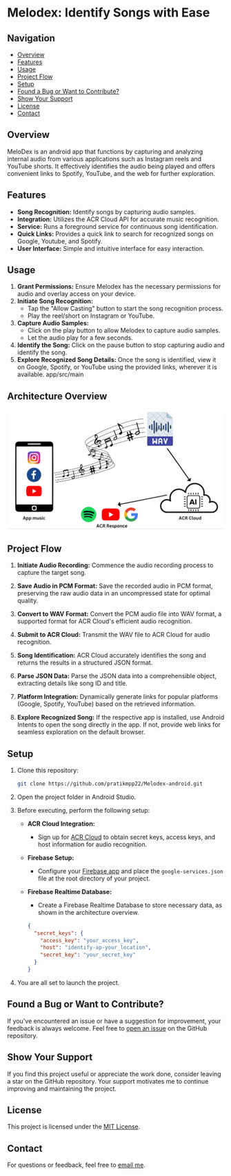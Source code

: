 # Melodex: Identify Songs with Ease

## Navigation

- [Overview](#overview)
- [Features](#features)
- [Usage](#usage)
- [Project Flow](#project-flow)
- [Setup](#setup)
- [Found a Bug or Want to Contribute?](#found-a-bug-or-want-to-contribute)
- [Show Your Support](#show-your-support)
- [License](#license)
- [Contact](#contact)

## Overview
MeloDex is an android app that functions by capturing and analyzing internal audio from various applications such as Instagram reels and YouTube shorts. 
It effectively identifies the audio being played and offers convenient links to Spotify, YouTube, and the web for further exploration.

## Features
- **Song Recognition:** Identify songs by capturing audio samples.
- **Integration:** Utilizes the ACR Cloud API for accurate music recognition.
- **Service:** Runs a foreground service for continuous song identification.
- **Quick Links:** Provides a quick link to search for recognized songs on Google, Youtube, and Spotify.
- **User Interface:** Simple and intuitive interface for easy interaction.

## Usage

1. **Grant Permissions:** Ensure Melodex has the necessary permissions for audio and overlay access on your device.
2. **Initiate Song Recognition:**
   - Tap the "Allow Casting" button to start the song recognition process.
   - Play the reel/short on Instagram or YouTube.
3. **Capture Audio Samples:**
   - Click on the play button to allow Melodex to capture audio samples.
   - Let the audio play for a few seconds.
4. **Identify the Song:** Click on the pause button to stop capturing audio and identify the song.
5. **Explore Recognized Song Details:** Once the song is identified, view it on Google, Spotify, or YouTube using the provided links, wherever it is available.
app/src/main
## Architecture Overview
![Alt text](app/src/main/ACR_ARCH_melodex.png)


## Project Flow
1. **Initiate Audio Recording:** Commence the audio recording process to capture the target song.
     
2. **Save Audio in PCM Format:** Save the recorded audio in PCM format, preserving the raw audio data in an uncompressed state for optimal quality.

3. **Convert to WAV Format:** Convert the PCM audio file into WAV format, a supported format for ACR Cloud's efficient audio recognition.

4. **Submit to ACR Cloud:** Transmit the WAV file to ACR Cloud for audio recognition.

5. **Song Identification:** ACR Cloud accurately identifies the song and returns the results in a structured JSON format.

6. **Parse JSON Data:** Parse the JSON data into a comprehensible object, extracting details like song ID and title.

7. **Platform Integration:** Dynamically generate links for popular platforms (Google, Spotify, YouTube) based on the retrieved information.

8. **Explore Recognized Song:** If the respective app is installed, use Android Intents to open the song directly in the app. If not, provide web links for seamless exploration on the default browser.

## Setup

1. Clone this repository:

    ```bash
    git clone https://github.com/pratikmpp22/Melodex-android.git
    ```

2. Open the project folder in Android Studio.

3. Before executing, perform the following setup:

   - **ACR Cloud Integration:**
     - Sign up for [ACR Cloud](https://www.acrcloud.com/) to obtain secret keys, access keys, and host information for audio recognition.

   - **Firebase Setup:**
     - Configure your [Firebase app](https://firebase.google.com/) and place the `google-services.json` file at the root directory of your project.

   - **Firebase Realtime Database:**
     - Create a Firebase Realtime Database to store necessary data, as shown in the architecture overview.

     ```json
     {
       "secret_keys": {
         "access_key": "your_access_key",
         "host": "identify-ap-your_location",
         "secret_key": "your_secret_key"
       }
     }
     ```

4. You are all set to launch the project.

## Found a Bug or Want to Contribute?
If you've encountered an issue or have a suggestion for improvement, your feedback is always welcome. Feel free to [open an issue](https://github.com/pratikmpp22/Melodex-android/issues
) on the GitHub repository.


## Show Your Support
If you find this project useful or appreciate the work done, consider leaving a star on the GitHub repository. Your support motivates me to continue improving and maintaining the project.


## License
This project is licensed under the [MIT License](LICENSE).


## Contact
For questions or feedback, feel free to [email me](mailto:patilmpratik456@gmail.com).


